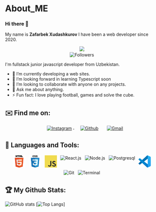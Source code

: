# About_ME

### Hi there 👋

My name is **Zafarbek Xudashkurov** I have been a web developer since 2020.

<div id="header" align="center">
  <img src="https://media.giphy.com/media/M9gbBd9nbDrOTu1Mqx/giphy.gif" width="100"/>
 <br />
 <img src="https://img.shields.io/github/followers/amirbekdev?style=social" alt="Followers"/>
</div>

I'm fullstack junior javascript developer from Uzbekistan.

- 🔭 I’m currently developing a web sites.
- 🌱 I’m looking forward in learning Typescript soon
- 👯 I’m looking to collaborate with anyone on any projects.
- 💬 Ask me about anything.
- ⚡ Fun fact: I love playing football, games and solve the cube.

## ✉️ Find me on:

<p align="center">
 <a href="https://www.instagram.com/zafarbek.de" target="_blank" style="margin-left: 20px"> <img src="https://upload.wikimedia.org/wikipedia/commons/e/e7/Instagram_logo_2016.svg" alt="Instagram" height="40" style="vertical-align:top; margin:4px"> </a>
 &nbsp;&nbsp;&nbsp;
 <a href="https://github.com/zafarbekde" target="_blank"> <img src="https://toppng.com/uploads/preview/github-logo-transparent-11659780111lim6tyk2io.png" alt="Github" height="40" style="vertical-align:top; margin:4px"></a>
 &nbsp;&nbsp;&nbsp;
 <a href="https://zafarbekde@gmail.com"> <img src="https://mailmeteor.com/logos/assets/PNG/Gmail_Logo_256px.png" alt="Gmail" height="40" style="vertical-align:top; margin:4px"></a>

<br />

## 🧰 Languages and Tools:
<p align="center">
 <img src="https://raw.githubusercontent.com/github/explore/80688e429a7d4ef2fca1e82350fe8e3517d3494d/topics/html/html.png" alt="Html" height="40" style="vertical-align:top; margin:4px">
  <img src="https://raw.githubusercontent.com/github/explore/80688e429a7d4ef2fca1e82350fe8e3517d3494d/topics/css/css.png" alt="Css" height="40" style="vertical-align:top; margin:4px">
<img src="https://raw.githubusercontent.com/github/explore/80688e429a7d4ef2fca1e82350fe8e3517d3494d/topics/javascript/javascript.png" alt="Javascript" height="40" style="vertical-align:top; margin:4px">
 <img src="https://upload.wikimedia.org/wikipedia/commons/a/a7/React-icon.svg" alt="React.js" height="40" style="vertical-align:top; margin:4px">
 <img src="https://upload.wikimedia.org/wikipedia/commons/d/d9/Node.js_logo.svg" alt="Node.js" height="40" style="vertical-align:top; margin:4px">
 <img src="https://upload.wikimedia.org/wikipedia/commons/2/29/Postgresql_elephant.svg" alt="Postgresql" height="40" style="vertical-align:top; margin:4px">
 <img src="https://raw.githubusercontent.com/github/explore/80688e429a7d4ef2fca1e82350fe8e3517d3494d/topics/visual-studio-code/visual-studio-code.png" alt="VS Code" height="40" style="vertical-align:top; margin:4px">
 <img src="https://upload.wikimedia.org/wikipedia/commons/e/e0/Git-logo.svg" alt="Git" height="40" style="vertical-align:top; margin:4px">
 <img src="https://e7.pngegg.com/pngimages/704/597/png-clipart-computer-icons-command-line-interface-linux-system-console-command-line-icon-miscellaneous-text.png" alt="Terminal" height="40" style="vertical-align:top; margin:4px">
</p>

## 🏆 My Github Stats:
![GitHub stats](https://github-readme-stats.vercel.app/api?username=zafarbekde&show_icons=true&theme=tokyonight)
[![Top Langs](https://github-readme-stats.vercel.app/api/top-langs/?username=amirbekdev&layout=compact&theme=vision-friendly-dark)]

